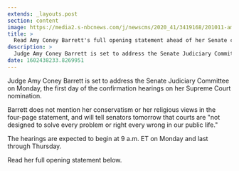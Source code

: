 ```yaml
--- 
extends: _layouts.post 
section: content 
image: https://media2.s-nbcnews.com/j/newscms/2020_41/3419168/201011-amy-coney-barrett-jm-1052_983ddf71bf2a2adf78e5af72a8a887b2.nbcnews-fp-1200-630.jpg 
title: > 
  Read Amy Coney Barrett's full opening statement ahead of her Senate confirmation hearings 
description: > 
  Judge Amy Coney Barrett is set to address the Senate Judiciary Committee on Monday, the first day of the confirmation hearings on her Supreme Court nomination.Barrett does not mention her conservatism or her religious views in the four-page statement, and will tell senators tomorrow that courts are "not designed to solve every problem or right every wrong in our public life."The hearings are expected to begin at 9 a.m.ET on Monday and last through Thursday.Read her full opening statement below. 
date: 1602438233.8269951 
--- 
```

Judge Amy Coney Barrett is set to address the Senate Judiciary Committee on Monday, the first day of the confirmation hearings on her Supreme Court nomination.

Barrett does not mention her conservatism or her religious views in the four-page statement, and will tell senators tomorrow that courts are "not designed to solve every problem or right every wrong in our public life."

The hearings are expected to begin at 9 a.m. ET on Monday and last through Thursday.

Read her full opening statement below.